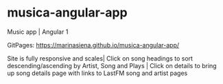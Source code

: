 # musica-angular-app
Music app | Angular 1

GitPages:  https://marinasiena.github.io/musica-angular-app/

Site is fully responsive and scales| 
Click on song headings to sort descending/ascending by Artist, Song and Plays | 
Click on details to bring up song details page with links to LastFM song and artist pages
